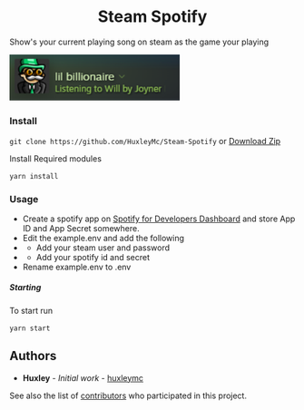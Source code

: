 <h1 align="center">Steam Spotify</h1>

<p>Show's your current playing song on steam as the game your playing</p>


<img src="./screenshot.png" width="300px">

### Install
```git clone https://github.com/HuxleyMc/Steam-Spotify``` or [Download Zip](https://github.com/HuxleyMc/Steam-Spotify/archive/master.zip)

Install Required modules

```
yarn install
```

### Usage

* Create a spotify app on [Spotify for Developers Dashboard](https://developer.spotify.com/dashboard/) and store App ID and App Secret somewhere.
* Edit the example.env and add the following
* * Add your steam user and password 
* * Add your spotify id and secret
* Rename example.env to .env

##### Starting
To start run

```
yarn start
```



## Authors

* **Huxley** - *Initial work* - [huxleymc](https://github.com/huxleymc)

See also the list of [contributors](https://github.com/HuxleyMc/Steam-Spotify/contributors) who participated in this project.